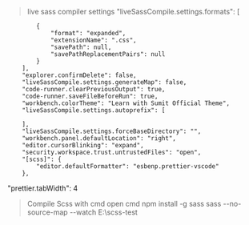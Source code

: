 > live sass compiler settings
        "liveSassCompile.settings.formats": [
        
            {
                "format": "expanded",
                "extensionName": ".css",
                "savePath": null,
                "savePathReplacementPairs": null
            }
        ],
        "explorer.confirmDelete": false,
        "liveSassCompile.settings.generateMap": false,
        "code-runner.clearPreviousOutput": true,
        "code-runner.saveFileBeforeRun": true,
        "workbench.colorTheme": "Learn with Sumit Official Theme",
        "liveSassCompile.settings.autoprefix": [
        
        ],
        "liveSassCompile.settings.forceBaseDirectory": "",
        "workbench.panel.defaultLocation": "right",
        "editor.cursorBlinking": "expand",
        "security.workspace.trust.untrustedFiles": "open",
        "[scss]": {
            "editor.defaultFormatter": "esbenp.prettier-vscode"
        },
        
"prettier.tabWidth": 4

> Compile Scss with cmd
    open cmd
    npm install -g sass
    sass --no-source-map --watch E:\scss-test
